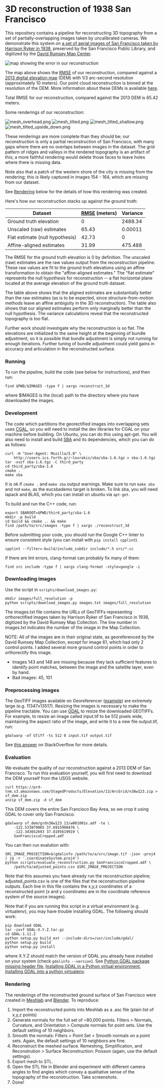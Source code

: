 3D reconstruction of 1938 San Francisco
=======================================

This repository contains a pipeline for reconstructing 3D topography from a set
of partially-overlapping images taken by uncalibrated cameras. We demonstrate
this system on [a set of aerial images of San Francisco taken by Harrison Ryker
in 1938][aerial photographs], preserved by the San Francisco Public Library, and
digitized by the [David Rumsey Map Center][].

![map showing the error in our reconstruction][error_map]

The map above shows the [RMSE][] of our reconstruction, compared against a [2013
digital elevation map][] (DEM) with 1/3 arc-second resolution (approximately 10
meters). Our point cloud reconstruction is binned at the resolution of the DEM.
More information about these DEMs is available [here][USGS DEMs].

Total RMSE for our reconstruction, compared against the 2013 DEM is 65.42
meters.

Some renderings of our reconstruction:

![mesh_overhead.png][]
![mesh_tilted.png][]
![mesh_tilted_shallow.png][]
![mesh_tilted_upside_down.png][]

These renderings are more complete than they should be; our reconstruction is
only a partial reconstruction of San Francisco, with many gaps where there are
no overlaps between images in the dataset. The grid pattern of ridges and
valleys in the rendered topography is an artifact of this; a more faithful
rendering would delete those faces to leave holes where there is missing data.

Note also that a patch of the western shore of the city is missing from the
rendering; this is likely captured in images 154 - 164, which are missing from
our dataset.

See [Rendering](#rendering) below for the details of how this rendering was created.

Here's how our reconstruction stacks up against the ground truth:

| Dataset                         |  [RMSE][] (meters) | Variance
|---------------------------------|--------------------|---------
| Ground truth elevation          | 0                  | 2488.34
| Unscaled (raw) estimates        | 65.43              | 0.00011
| Flat estimate (null hypothesis) | 42.73              | 0
| Affine-aligned estimates        | 31.99              | 475.488

The RMSE for the ground truth elevation is 0 by definition. The unscaled (raw)
estimates are the raw values output from the reconstruction pipeline. These raw
values are fit to the ground truth elevations using an affine transformation to
obtain the "affine-aligned estimates." The "flat estimate" represents the null
hypothesis for reconstruction -- a flat horizontal plane located at the average
elevation of the ground truth dataset.

The table above shows that the aligned estimates are substantially better than
the raw estimates (as is to be expected, since structure-from-motion methods
leave an affine ambiguity in the 3D reconstruction). The table also shows that
our aligned estimates perform only marginally better than the null hypothesis.
The variance calculations reveal that the reconstructed topography is too flat.

Further work should investigate why the reconstruction is so flat. The
elevations are initialized to the same height at the beginning of bundle
adjustment, so it is possible that bundle adjustment is simply not running for
enough iterations. Further tuning of bundle adjustment could yield gains in
accuracy and articulation in the reconstructed surface.

### Running

To run the pipeline, build the code (see below for instructions), and then run:

```
find $PWD/$IMAGES -type f | xargs reconstruct_3d
```

where $IMAGES is the (local) path to the directory where you have downloaded the
images.

### Development
The code which partitions the georectified images into overlapping sets
uses [CGAL](https://www.cgal.org/), so you will need to install the dev
libraries for CGAL on your machine before building. On Ubuntu, you can do
this using apt-get. You will also need to install and build [SBA][] and its
dependencies, which you can do as follows:

```
curl -H "User-Agent: Mozilla/5.0" \
    http://users.ics.forth.gr/~lourakis/sba/sba-1.6.tgz > sba-1.6.tgz
tar -xvzf sba-1.6.tgz -C third_party
cd third_party/sba-1.6
cmake .
make sba
```

It is ok if `cmake .` and `make sba` output warnings. Make sure to run
`make sba` and not `make`, as the eucsbademo target is broken. To link
sba, you will need lapack and BLAS, which you can install on ubuntu via
`apt-get`.

To build and run the C++ code, run:

```
export SBAROOT=$PWD/third_party/sba-1.6
mkdir -p build
cd build && cmake .. && make
find /path/to/src/images -type f | xargs ./reconstruct_3d
```

Before submitting your code, you should run the Google C++ linter to ensure
consistent style (you can install with `pip install cpplint`).

```
cpplint --filter=-build/include_subdir include/*.h src/*.cc
```

If there are lint errors, clang-format can probably fix many of them:

```
find src include -type f | xargs clang-format -style=google -i
```

### Downloading images
Use the script in `scripts/download_images.py`:

```
mkdir images/full_resolution -p
python scripts/download_images.py images.txt images/full_resolution
```

The images.txt file contains the URLs of GeoTIFFs representing orthorectified
images taken by Harrison Ryker of San Francisco in 1938, digitized by the David
Rumsey Map Collection. The line number in images.txt indicates the number of the
image in the Map Collection.

NOTE: All of the images are in their original state, as georeferenced by the
David Rumsey Map Collection, except for image 61, which had only 2 control points.
I added several more ground control points in order to orthorectify this image.
  - Images 143 and 148 are missing because they lack sufficient features to identify
    point matches, between the image and the satellite layer, even by hand.
  - Bad images: 45, 101

### Preprocessing images
The GeoTIFF images available on Georeferencer ([example][]) are extremely large
(e.g. 11347x13517). Resizing the images is necessary to make the pipeline
tractable. You can use [GDAL](http://www.gdal.org/) to resize the downloaded
GEOTIFFs. For example, to resize an image called input.tif to be 512 pixels
wide, maintaining the aspect ratio of the image, and write it to a new file
output.tif, run:

```
gdalwarp -of GTiff -ts 512 0 input.tif output.tif
```

See [this answer][gdalwarp image resize] on StackOverflow for more details.

### Evaluation

We evaluate the quality of our reconstruction against a 2013 DEM of San
Francisco. To run this evaluation yourself, you will first need to download the 
DEM yourself from the USGS website.

```
curl https://prd-tnm.s3.amazonaws.com/StagedProducts/Elevation/13/ArcGrid/n38w123.zip > sf_dem.zip
unzip sf_dem.zip -d sf_dem
```

This DEM covers the entire San Francisco Bay Area, so we crop it using GDAL to
cover only San Francisco:

```
gdalwarp sf_dem/grdn38w123_13/w001001x.adf -te \
    -122.533879065 37.6915998476 \
    -122.343652693 37.8195619919 \
    SanFranciscoCropped.adf
```

You can then run evalution with:

```
SRC_IMAGE_PROJECTION=$(gdalinfo /path/to/a/src/image.tif -json -proj4 | jq -r '.coordinateSystem.proj4')
python scripts/evaluate_reconstruction.py SanFranciscoCropped.adf \
    /path/to/adjusted_points.csv $SRC_IMAGE_PROJECTION
```

Note that this assumes you have already run the reconstruction pipeline;
adjusted_points.csv is one of the files that the reconstruction pipeline
outputs. Each line in this file contains the x,y,z coordinates of a
reconstructed point (x and y coordinates are in the coordinate reference
system of the source images).

Note that if you are running this script in a virtual environment (e.g.
virtualenv), you may have trouble installing GDAL. The following should work:

```
pip download GDAL
tar -zxvf GDAL-X.Y.Z.tar.gz
cd GDAL-1.11.2
python setup.py build_ext --include-dirs=/usr/include/gdal/
python setup.py build
python setup.py install
```

where X.Y.Z should match the version of GDAL you already have installed on
your system (check `gdalinfo --version`). See
[Python GDAL package missing header file][], [Installing GDAL in a Python
virtual environment][], [Installing GDAL into a python virtualenv][].


### Rendering

The renderings of the reconstructed ground surface of San Francisco were created
in [Meshlab][] and [Blender][]. To reproduce:
  1. Import the reconstructed points into Meshlab as a .asc file (plain list of
     x,y,z points)
  2. Generate normals for the full set of ~80,000 points. Filters > Normals,
     Curvature, and Orientation > Compute normals for point sets. Use the
     default setting of 10 neighbors.
  3. Smooth the normals: Filters > Point Set > Smooth normals on a point sets.
     Again, the default settings of 10 neighbors are fine.
  4. Reconstruct the meshed surface. Remeshing, Simplification, and
     Reconstrution > Surface Reconstruction: Poisson (again, use the default
     settings).
  5. Export mesh to STL.
  6. Open the STL file in Blender and experiment with different camera angles
     to find angles which convey a qualitative sense of the topography of the
     reconstruction. Take screenshots.
  7. Done!

[aerial photographs]: https://www.davidrumsey.com/luna/servlet/detail/RUMSEY~8~1~217219~5504219:Composite--1-164-San-Francisco-Aeri?sort=Pub_List_No_InitialSort%2CPub_Date%2CPub_List_No%2CSeries_No&qvq=q:ryker;sort:Pub_List_No_InitialSort%2CPub_Date%2CPub_List_No%2CSeries_No;lc:RUMSEY~8~1&mi=0&trs=166
[David Rumsey Map Center]: https://www.davidrumsey.com/
[example]: https://davidrumsey.georeferencer.com/maps/280343924889/
[gdalwarp image resize]: https://gis.stackexchange.com/questions/111523/how-to-correctly-resize-raster-gis-images-to-a-given-px-width
[SBA]: http://users.ics.forth.gr/~lourakis/sba/
[error_map]: https://github.com/garlic-guardian-and-the-crouton-kid/ryker-sf/blob/master/results/error_map.png
[RMSE]: https://en.wikipedia.org/wiki/Root-mean-square_deviation
[2013 digital elevation map]: https://www.sciencebase.gov/catalog/item/581d224ee4b08da350d547ca
[USGS DEMs]: https://catalog.data.gov/dataset/usgs-national-elevation-dataset-ned-1-meter-downloadable-data-collection-from-the-national-map-
[Blender]: https://www.blender.org/
[Meshlab]: http://www.meshlab.net/
[Python GDAL package missing header file]: https://gis.stackexchange.com/questions/28966/python-gdal-package-missing-header-file-when-installing-via-pip
[Installing GDAL in a Python virtual environment]: https://gist.github.com/cspanring/5680334
[Installing GDAL into a python virtualenv]: https://gis.stackexchange.com/questions/6360/installing-geos-proj-gdal-ogr-into-a-python-virtualenv-on-mac-os-x

[mesh_overhead.png]: https://github.com/garlic-guardian-and-the-crouton-kid/ryker-sf/blob/master/results/mesh_overhead.png
[mesh_tilted.png]: https://github.com/garlic-guardian-and-the-crouton-kid/ryker-sf/blob/master/results/mesh_tilted.png
[mesh_tilted_shallow.png]: https://github.com/garlic-guardian-and-the-crouton-kid/ryker-sf/blob/master/results/mesh_tilted_shallow.png
[mesh_tilted_upside_down.png]: https://github.com/garlic-guardian-and-the-crouton-kid/ryker-sf/blob/master/results/mesh_tilted_upside_down.png

